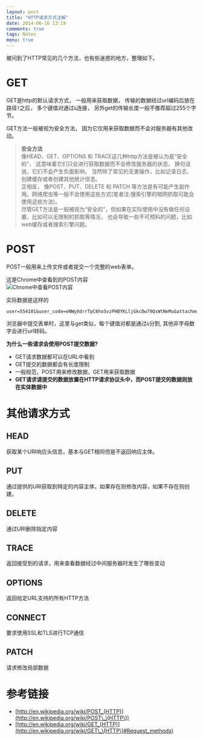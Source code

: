 ```yaml
---
layout: post
title: "HTTP请求方式注解"
date: 2014-06-16 13:19
comments: true
tags: Notes
menu: true
---
```


被问到了HTTP常见的几个方法，也有些迷惑的地方，整理如下。

# GET

GET是http的默认请求方式， 一般用来获取数据， 传输的数据经过url编码后放在路径`?`之后， 多个键值对通过`&`连接， 另外get的传输长度一般不推荐超过255个字节。


GET方法一般被视为安全方法， 因为它仅用来获取数据而不会对服务器有其他改动。

> **安全方法**  
> 像HEAD、GET、OPTIONS 和 TRACE这几种http方法是被认为是“安全的”， 这意味着它们只会进行获取数据而不会修改服务器的状态， 换句话说，它们不会产生负面影响， 当然除了常见的无害操作，比如记录日志、创建缓存或者创建其他统计信息。  
> 正相反， 像POST、PUT、DELETE 和 PATCH 等方法是有可能产生副作用。网络爬虫等一般不会使用这些方式(笔者注:搜索引擎的暗网抓取可能会使用这些方法)。  
> 尽管GET方法是一般被视为“安全的”，但如果在实际使用中没有做任何设置，比如可以无限制的抓取等情况， 也会导致一些不可预料的问题，比如web缓存或者搜索引擎问题。  

# POST

POST一般用来上传文件或者提交一个完整的web表单。  

这是Chrome中查看到的POST内容  
![Chrome中查看POST内容](http://ww1.sinaimg.cn/large/9f62afa1tw1ehfyundfwpj20bw03zt90.jpg)

实际数据是这样的  

```
user=554101&user_code=eNWyXdrrTpC6hoSvzPHBYKLljGkcDw79QsWtNeMu&attachment=0&code_brush=&code_snippet=&msg=test
```

浏览器中提交表单时，这里与get类似，每个键值对都是通过`&`分割, 其他非字母数字会进行url转码。

**为什么一些请求会使用POST提交数据?**

+ GET请求数据都可以在URL中看到
+ GET提交的数据都会有长度限制
+ 一般规范，POST用来修改数据，GET用来获取数据
+ **GET请求请提交的数据放置在HTTP请求协议头中，而POST提交的数据则放在实体数据中**

# 其他请求方式

## HEAD

获取某个URI响应头信息，基本与GET相同但是不返回响应主体。

## PUT

通过提供的URI获取到特定的内容主体，如果存在则修改内容，如果不存在则创建。

## DELETE

通过URI删除指定内容

## TRACE

返回接受到的请求，用来查看数据经过中间服务器时发生了哪些变动

## OPTIONS

返回给定URL支持的所有HTTP方法

## CONNECT

要求使用SSL和TLS进行TCP通信

## PATCH

请求修改局部数据

# 参考链接

+ [http://en.wikipedia.org/wiki/POST_(HTTP)](http://en.wikipedia.org/wiki/POST\_\(HTTP\))
+ [http://en.wikipedia.org/wiki/GET_(HTTP)](http://en.wikipedia.org/wiki/GET\_\(HTTP\)#Request_methods)
